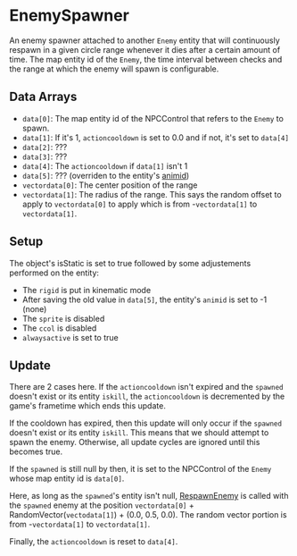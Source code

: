 # EnemySpawner
An enemy spawner attached to another `Enemy` entity that will continuously respawn in a given circle range whenever it dies after a certain amount of time. The map entity id of the `Enemy`, the time interval between checks and the range at which the enemy will spawn is configurable.

## Data Arrays
- `data[0]`: The map entity id of the NPCControl that refers to the `Enemy` to spawn.
- `data[1]`: If it's 1, `actioncooldown` is set to 0.0 and if not, it's set to `data[4]`
- `data[2]`: ???
- `data[3]`: ???
- `data[4]`: The `actioncooldown` if `data[1]` isn't 1
- `data[5]`: ??? (overriden to the entity's [animid](../../../Enums%20and%20IDs/AnimIDs.md))
- `vectordata[0]`: The center position of the range
- `vectordata[1]`: The radius of the range. This says the random offset to apply to `vectordata[0]` to apply which is from -`vectordata[1]` to `vectordata[1]`.

## Setup
The object's isStatic is set to true followed by some adjustements performed on the entity:
- The `rigid` is put in kinematic mode
- After saving the old value in `data[5]`, the entity's `animid` is set to -1 (none)
- The `sprite` is disabled
- The `ccol` is disabled
- `alwaysactive` is set to true

## Update
There are 2 cases here. If the `actioncooldown` isn't expired and the `spawned` doesn't exist or its entity `iskill`, the `actioncooldown` is decremented by the game's frametime which ends this update.

If the cooldown has expired, then this update will only occur if the `spawned` doesn't exist or its entity `iskill`. This means that we should attempt to spawn the enemy. Otherwise, all update cycles are ignored until this becomes true.

If the `spawned` is still null by then, it is set to the NPCControl of the `Enemy` whose map entity id is `data[0]`.

Here, as long as the `spawned`'s entity isn't null, [RespawnEnemy](../RespawnEnemy.md) is called with the `spawned` enemy at the position `vectordata[0]` + RandomVector(`vectodata[1]`) + (0.0, 0.5, 0.0). The random vector portion is from -`vectordata[1]` to `vectordata[1]`.

Finally, the `actioncooldown` is reset to `data[4]`.
